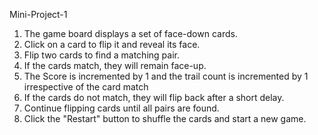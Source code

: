  Mini-Project-1

 1.  The game board displays a set of face-down cards.
2.  Click on a card to flip it and reveal its face.
3.  Flip two cards to find a matching pair.
4.  If the cards match, they will remain face-up.
5.  The Score is incremented by 1 and the trail count is incremented by 1 irrespective of the card match
6.  If the cards do not match, they will flip back after a short delay.
7.  Continue flipping cards until all pairs are found.
8.  Click the "Restart" button to shuffle the cards and start a new game.
